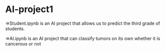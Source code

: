 # AI-project1

=>Student.ipynb is an AI project that allows us to predict the third grade of students.    


=>AI.ipynb is an AI project that can classify tumors on its own whether it is cancerous or not
